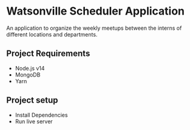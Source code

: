 # Watsonville Scheduler Application
An application to organize the weekly meetups between the interns of different locations and departments.


## Project Requirements 
- Node.js v14
- MongoDB
- Yarn

## Project setup
- Install Dependencies
- Run live server
